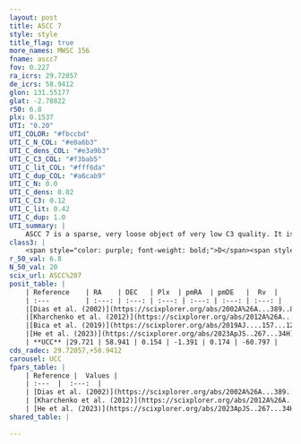 ```yaml
---
layout: post
title: ASCC 7
style: style
title_flag: true
more_names: MWSC 156
fname: ascc7
fov: 0.227
ra_icrs: 29.72057
de_icrs: 58.9412
glon: 131.55177
glat: -2.78822
r50: 6.8
plx: 0.1537
UTI: "0.20"
UTI_COLOR: "#fbccbd"
UTI_C_N_COL: "#e0a6b3"
UTI_C_dens_COL: "#e3a9b3"
UTI_C_C3_COL: "#f3bab5"
UTI_C_lit_COL: "#fff6da"
UTI_C_dup_COL: "#a6cab9"
UTI_C_N: 0.0
UTI_C_dens: 0.02
UTI_C_C3: 0.12
UTI_C_lit: 0.42
UTI_C_dup: 1.0
UTI_summary: |
    ASCC 7 is a sparse, very loose object of very low C3 quality. It is poorly studied in the literature.<br><br><span style="color: #99180f; font-weight: bold;">Warning: </span>contains less than 25 stars with <i>P>0.5</i> estimated.
class3: |
    <span style="color: purple; font-weight: bold;">D</span><span style="color: red; font-weight: bold;">C</span>
r_50_val: 6.8
N_50_val: 20
scix_url: ASCC%207
posit_table: |
    | Reference    | RA    | DEC   | Plx  | pmRA  | pmDE   |  Rv  |
    | :---         | :---: | :---: | :---: | :---: | :---: | :---: |
    |[Dias et al. (2002)](https://scixplorer.org/abs/2002A%26A...389..871D) | 29.729 | 58.97 | -- | 0.24 | -0.98 | -49.0 |
    |[Kharchenko et al. (2012)](https://scixplorer.org/abs/2012A%26A...543A.156K) | 29.775 | 58.925 | -- | 1.94 | -1.21 | -- |
    |[Bica et al. (2019)](https://scixplorer.org/abs/2019AJ....157...12B) | 29.718 | 58.97 | -- | -- | -- | -- |
    |[He et al. (2023)](https://scixplorer.org/abs/2023ApJS..267...34H) | 29.62 | 59.266 | 0.411 | -1.447 | -0.856 | -48.91 |
    | **UCC** |29.721 | 58.941 | 0.154 | -1.391 | 0.174 | -60.797 | 
cds_radec: 29.72057,+58.9412
carousel: UCC
fpars_table: |
    | Reference |  Values |
    | :---  |  :---:  |
    | [Dias et al. (2002)](https://scixplorer.org/abs/2002A%26A...389..871D) | `E(B-V)=0.5, Dist=2000.0, Age=7.36` |
    | [Kharchenko et al. (2012)](https://scixplorer.org/abs/2012A%26A...543A.156K) | `e_bv=0.45, distance=2000, log_age=7.4` |
    | [He et al. (2023)](https://scixplorer.org/abs/2023ApJS..267...34H) | `A0=1.55, m-M=11.75, logA=7.5` |
shared_table: |
    
---
```

